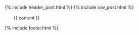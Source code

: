 {% include header_post.html %}
{% include nav_post.html %}
<div class="content">
　　{{ content }}

</div>

{% include footer.html %}